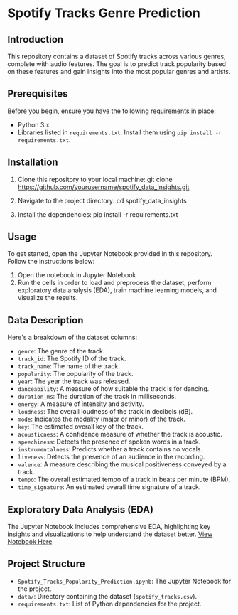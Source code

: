 <!-- # Spotify Data Insights -->

<!-- ## About Dataset

This is a dataset of Spotify tracks over a range of 82 different genres. Each track has some audio features associated with it.

### Column Descriptions

- `genre` - The genre of the track

- `track_id` - The Spotify ID of the track

- `track_name` - The name of the track

- `popularity` - The popularity of the track

- `year` - The year the track was released

- `danceability` - Danceability describes how suitable a track is for dancing based on a
  combination of musical elements including tempo, rhythm stability, beat strength, and overall regularity. A value of 0.0 is least danceable and 1.0 is most danceable

- `duration_ms` - The duration of the track in milliseconds

- `energy` - Energy is a measure from 0.0 to 1.0 and represents a perceptual measure of intensity and activity. Typically, energetic tracks feel fast, loud, and noisy

- `loudness` - The overall loudness of a track in decibels (dB). Loudness values are averaged across the entire track and are useful for comparing relative loudness of tracks

- `mode` - Mode indicates the modality (major or minor) of a track, the type of scale from which its melodic content is derived. Major is represented by 1 and minor is 0

- `key` - The estimated overall key of the track. Integers map to pitches using standard Pitch Class notation. E.g. 0 = C, 1 = C♯/D♭, 2 = D, and so on

- `acousticness` - A confidence measure from 0.0 to 1.0 of whether the track is acoustic. 1.0 represents high confidence the track is acoustic

- `speechiness` - Speechiness detects the presence of spoken words in a track. The more exclusively speech-like the recording (e.g. talk show, audio book, poetry), the closer to 1.0 the attribute value

- `instrumentalness` - Predicts whether a track contains no vocals. “Ooh” and “aah” sounds are treated as instrumental in this context. Rap or spoken word tracks are clearly “vocal”. The closer the instrumentalness value is to 1.0, the greater likelihood the track contains no vocal content

- `liveness` - Detects the presence of an audience in the recording. Higher liveness values represent an increased probability that the track was performed live

- `valence` - A measure from 0.0 to 1.0 describing the musical positiveness conveyed by a track. Tracks with high valence sound more positive (e.g. happy, cheerful, euphoric), while tracks with low valence sound more negative (e.g. sad, depressed, angry)

- `tempo` - The overall estimated tempo of a track in beats per minute (BPM)

- `time_signature` - An estimated overall time signature of a track. The time signature (meter) is a notational convention to specify how many beats are in each bar (or measure)

## Usage

The dataset is used to predict the popularity of a track based on its audio features. The dataset is also used to find the most popular genres and artists.

### Setup

1. Clone the repository
2. Install the dependencies using `pip install -r requirements.txt`
3. Run `jupyter notebook` in the terminal to start the notebook server

### Running the Notebook

1. Open the notebook in Jupyter Notebook
2. Run the cells in order -->

# Spotify Tracks Genre Prediction

## Introduction

This repository contains a dataset of Spotify tracks across various genres, complete with audio features. The goal is to predict track popularity based on these features and gain insights into the most popular genres and artists.

## Prerequisites

Before you begin, ensure you have the following requirements in place:

- Python 3.x
- Libraries listed in `requirements.txt`. Install them using `pip install -r requirements.txt`.

## Installation

1. Clone this repository to your local machine:
   git clone https://github.com/yourusername/spotify_data_insights.git

2. Navigate to the project directory:
   cd spotify_data_insights

3. Install the dependencies:
   pip install -r requirements.txt

## Usage

To get started, open the Jupyter Notebook provided in this repository. Follow the instructions below:

1. Open the notebook in Jupyter Notebook
2. Run the cells in order to load and preprocess the dataset, perform exploratory data analysis (EDA), train machine learning models, and visualize the results.

## Data Description

Here's a breakdown of the dataset columns:

- `genre`: The genre of the track.
- `track_id`: The Spotify ID of the track.
- `track_name`: The name of the track.
- `popularity`: The popularity of the track.
- `year`: The year the track was released.
- `danceability`: A measure of how suitable the track is for dancing.
- `duration_ms`: The duration of the track in milliseconds.
- `energy`: A measure of intensity and activity.
- `loudness`: The overall loudness of the track in decibels (dB).
- `mode`: Indicates the modality (major or minor) of the track.
- `key`: The estimated overall key of the track.
- `acousticness`: A confidence measure of whether the track is acoustic.
- `speechiness`: Detects the presence of spoken words in a track.
- `instrumentalness`: Predicts whether a track contains no vocals.
- `liveness`: Detects the presence of an audience in the recording.
- `valence`: A measure describing the musical positiveness conveyed by a track.
- `tempo`: The overall estimated tempo of a track in beats per minute (BPM).
- `time_signature`: An estimated overall time signature of a track.

## Exploratory Data Analysis (EDA)

The Jupyter Notebook includes comprehensive EDA, highlighting key insights and visualizations to help understand the dataset better. [View Notebook Here](https://nbviewer.org/github/Abstract-Dex/spotify_data_insights/blob/main/main.ipynb)

## Project Structure

- `Spotify_Tracks_Popularity_Prediction.ipynb`: The Jupyter Notebook for the project.
- `data/`: Directory containing the dataset (`spotify_tracks.csv`).
- `requirements.txt`: List of Python dependencies for the project.

